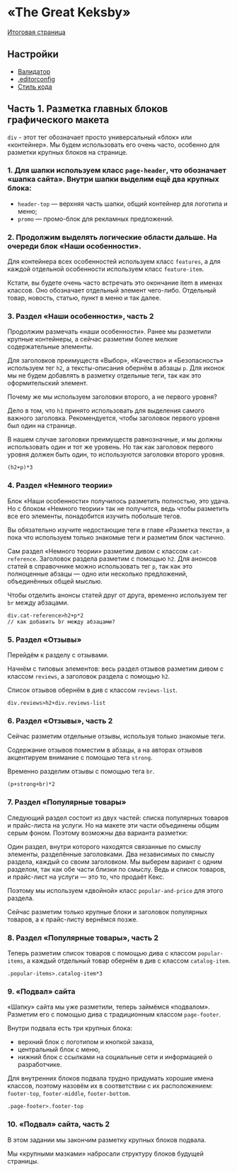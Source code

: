 # «The Great Keksby»

[Итоговая страница](preview.png)

## Настройки


- [Валидатор](http://validator.w3.org/nu/)
- [.editorconfig](.editorconfig)
- [Стиль кода](https://codeguide.academy/html-css.html)


## Часть 1. Разметка главных блоков графического макета

`div` - этот тег обозначает просто универсальный «блок» или «контейнер». Мы будем использовать его очень часто, особенно для разметки крупных блоков на странице.

### 1. Для шапки используем класс `page-header`, что обозначает «шапка сайта». Внутри шапки выделим ещё два крупных блока:
- `header-top` — верхняя часть шапки, общий контейнер для логотипа и меню;
- `promo` — промо-блок для рекламных предложений.

### 2. Продолжим выделять логические области дальше. На очереди блок «Наши особенности».

Для контейнера всех особенностей используем класс `features`, а для каждой отдельной особенности используем класс `feature-item`.

Кстати, вы будете очень часто встречать это окончание item в именах классов. Оно обозначает отдельный элемент чего-либо. Отдельный товар, новость, статью, пункт в меню и так далее.

### 3. Раздел «Наши особенности», часть 2

Продолжим размечать «наши особенности». Ранее мы разметили крупные контейнеры, а сейчас разметим более мелкие содержательные элементы.

Для заголовков преимуществ «Выбор», «Качество» и «Безопасность» используем тег `h2`, а тексты-описания обернём в абзацы `p`. Для иконок мы не будем добавлять в разметку отдельные теги, так как это оформительский элемент.

Почему же мы используем заголовки второго, а не первого уровня?

Дело в том, что `h1` принято использовать для выделения самого важного заголовка. Рекомендуется, чтобы заголовок первого уровня был один на странице.

В нашем случае заголовки преимуществ равнозначные, и мы должны использовать один и тот же уровень. Но так как заголовок первого уровня должен быть один, то используются заголовки второго уровня.

```
(h2+p)*3
```

### 4. Раздел «Немного теории»
Блок «Наши особенности» получилось разметить полностью, это удача. Но с блоком «Немного теории» так не получится, ведь чтобы разметить все его элементы, понадобится изучить побольше тегов.

Вы обязательно изучите недостающие теги в главе «Разметка текста», а пока что используем только знакомые теги и разметим блок частично.

Сам раздел «Немного теории» разметим дивом с классом `cat-reference`. Заголовок раздела разметим с помощью `h2`. Для анонсов статей в справочнике можно использовать тег `p`, так как это полноценные абзацы — одно или несколько предложений, объединённых общей мыслью.

Чтобы отделить анонсы статей друг от друга, временно используем тег `br` между абзацами.

```
div.cat-reference>h2+p*2
// как добавить br между абзацами?
```

### 5. Раздел «Отзывы»

Перейдём к разделу с отзывами.

Начнём с типовых элементов: весь раздел отзывов разметим дивом с классом `reviews`, а заголовок раздела с помощью `h2`.

Список отзывов обернём в див с классом `reviews-list`.
```
div.reviews>h2+div.reviews-list
```

### 6. Раздел «Отзывы», часть 2

Сейчас разметим отдельные отзывы, используя только знакомые теги.

Содержание отзывов поместим в абзацы, а на авторах отзывов акцентируем внимание с помощью тега `strong`.

Временно разделим отзывы с помощью тега `br`.

```
(p+strong+br)*2
```

### 7. Раздел «Популярные товары»

Следующий раздел состоит из двух частей: списка популярных товаров и прайс-листа на услуги. Но на макете эти части объединены общим серым фоном. Поэтому возможны два варианта разметки:

Один раздел, внутри которого находятся связанные по смыслу элементы, разделённые заголовками.
Два независимых по смыслу раздела, каждый со своим заголовком.
Мы выберем вариант с одним разделом, так как обе части близки по смыслу. Ведь и список товаров, и прайс-лист на услуги — это то, что продаёт Кекс.

Поэтому мы используем «двойной» класс `popular-and-price` для этого раздела.

Сейчас разметим только крупные блоки и заголовок популярных товаров, а к прайс-листу вернёмся позже.

### 8. Раздел «Популярные товары», часть 2

Теперь разметим список товаров с помощью дива с классом `popular-items`, а каждый отдельный товар обернём в див с классом `catalog-item`.

```
.popular-items>.catalog-item*3
```

### 9. «Подвал» сайта

«Шапку» сайта мы уже разметили, теперь займёмся «подвалом». Разметим его с помощью дива с традиционным классом `page-footer`.

Внутри подвала есть три крупных блока:
- верхний блок с логотипом и кнопкой заказа,
- центральный блок с меню,
- нижний блок с ссылками на социальные сети и информацией о разработчике.

Для внутренних блоков подвала трудно придумать хорошие имена классов, поэтому назовём их в соответствии с их расположением: `footer-top`, `footer-middle`, `footer-bottom`.

```
.page-footer>.footer-top
```

### 10. «Подвал» сайта, часть 2

В этом задании мы закончим разметку крупных блоков подвала.

Мы «крупными мазками» набросали структуру блоков будущей страницы.
